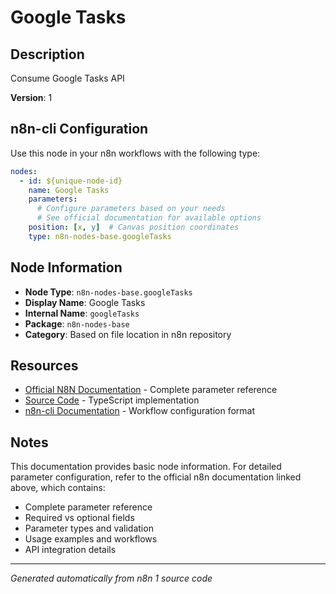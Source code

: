 # Google Tasks

## Description

Consume Google Tasks API

**Version**: 1

## n8n-cli Configuration

Use this node in your n8n workflows with the following type:

```yaml
nodes:
  - id: ${unique-node-id}
    name: Google Tasks
    parameters:
      # Configure parameters based on your needs
      # See official documentation for available options
    position: [x, y]  # Canvas position coordinates
    type: n8n-nodes-base.googleTasks
```

## Node Information

- **Node Type**: `n8n-nodes-base.googleTasks`
- **Display Name**: Google Tasks
- **Internal Name**: `googleTasks`
- **Package**: `n8n-nodes-base`
- **Category**: Based on file location in n8n repository

## Resources

- [Official N8N Documentation](https://docs.n8n.io/integrations/builtin/app-nodes/n8n-nodes-base.googletasks/) - Complete parameter reference
- [Source Code](https://github.com/n8n-io/n8n/blob/master/packages/nodes-base/nodes/Google/Task/GoogleTasks.node.ts) - TypeScript implementation
- [n8n-cli Documentation](https://github.com/edenreich/n8n-cli) - Workflow configuration format

## Notes

This documentation provides basic node information. For detailed parameter configuration, 
refer to the official n8n documentation linked above, which contains:

- Complete parameter reference
- Required vs optional fields
- Parameter types and validation
- Usage examples and workflows
- API integration details

---
*Generated automatically from n8n 1 source code*
